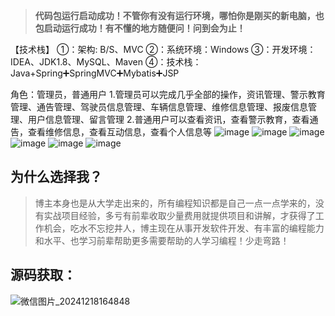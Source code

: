 >**代码包运行启动成功！不管你有没有运行环境，哪怕你是刚买的新电脑，也包启动运行成功！有不懂的地方随便问！问到会为止！**

【技术栈】
①：架构: B/S、MVC
②：系统环境：Windows
③：开发环境：IDEA、JDK1.8、MySQL、Maven
④：技术栈： Java+Spring➕SpringMVC➕Mybatis➕JSP

角色：管理员，普通用户
1.管理员可以完成几乎全部的操作，资讯管理、警示教育管理、通告管理、驾驶员信息管理、车辆信息管理、维修信息管理、报废信息管理、用户信息管理、留言管理
2.普通用户可以查看资讯，查看警示教育，查看通告，查看维修信息，查看互动信息，查看个人信息等
![image](https://github.com/user-attachments/assets/65e7186f-0ee8-4da7-ad7a-1bbd2aebd290)
![image](https://github.com/user-attachments/assets/cfe4a670-d6fb-41ab-8d26-65db4fba8b13)
![image](https://github.com/user-attachments/assets/b92f1606-8ec4-4b9d-bede-92de707a45a6)
![image](https://github.com/user-attachments/assets/a54e0149-3910-4882-aef0-958f9c6b7cdd)
![image](https://github.com/user-attachments/assets/6e40e466-a4af-46bb-b7a5-d1088b1dabe5)
![image](https://github.com/user-attachments/assets/1fa80bbf-2192-4329-bf8f-0c4d78eeb34e)
## 为什么选择我？

> 博主本身也是从大学走出来的，所有编程知识都是自己一点一点学来的，没有实战项目经验，多亏有前辈收取少量费用就提供项目和讲解，才获得了工作机会，吃水不忘挖井人，博主现在从事开发软件开发、有丰富的编程能力和水平、也学习前辈帮助更多需要帮助的人学习编程！少走弯路！

## 源码获取：
![微信图片_20241218164848](https://github.com/user-attachments/assets/728a9cbf-c99d-4183-8970-3884ed6287c1)

